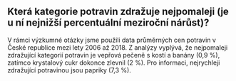 ## Která kategorie potravin zdražuje nejpomaleji (je u ní nejnižší percentuální meziroční nárůst)?

V rámci výzkumné otázky jsme použili data průměrných cen potravin v České republice mezi lety 2006 až 2018. Z analýzy vyplývá, že nejpomaleji zdražující kategorií potravin je vepřová pečeně s kostí a banány (0,9 %), zatímco krystalový cukr dokonce zlevnil (2 %).
Pro informaci, nejrychleji zdražující potravinou jsou papriky (7,3 %).
